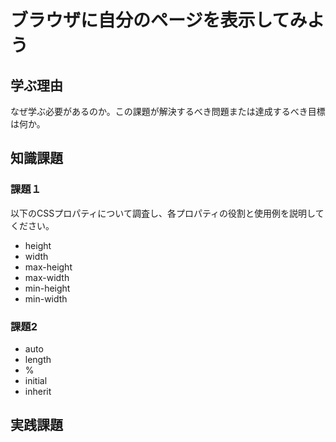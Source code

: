 # ブラウザに自分のページを表示してみよう

## 学ぶ理由

なぜ学ぶ必要があるのか。この課題が解決するべき問題または達成するべき目標は何か。

## 知識課題

### 課題１

以下のCSSプロパティについて調査し、各プロパティの役割と使用例を説明してください。

- height
- width
- max-height
- max-width
- min-height
- min-width

### 課題2

- auto
- length
- %
- initial
- inherit

## 実践課題

